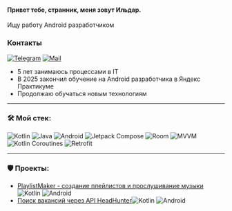 #### Привет тебе, странник, меня зовут Ильдар.
Ищу работу Android разработчиком

### Контакты
[![Telegram](https://img.shields.io/badge/Telegram-blue?logo=telegram&logoColor=white)](https://t.me/nurllda) [![Mail](https://img.shields.io/badge/Email-red?logo=gmail&logoColor=white)](mailto:nuruda@yandex.ru)

- 5 лет занимаюсь процессами в IT 
- В 2025 закончил обучение на Android разработчика в Яндекс Практикуме
- Продолжаю обучаться новым технологиям

---

### &#128736; Мой стек:
![Kotlin](https://img.shields.io/badge/kotlin-%237F52FF.svg?style=for-the-badge&logo=kotlin&logoColor=white)
![Java](https://img.shields.io/badge/java-%23ED8B00.svg?style=for-the-badge&logo=openjdk&logoColor=white)
![Android](https://img.shields.io/badge/Android-3DDC84?style=for-the-badge&logo=android&logoColor=white)
![Jetpack Compose](https://img.shields.io/badge/Jetpack%20Compose-%23266999.svg?style=for-the-badge)
![Room](https://img.shields.io/badge/Room-%23CC6699.svg?style=for-the-badge)
![MVVM](https://img.shields.io/badge/MVVM-%238DD6F9.svg?style=for-the-badge)
![Kotlin Coroutines](https://img.shields.io/badge/Kotlin%20Coroutines-%2343853D.svg?style=for-the-badge)
![Retrofit](https://img.shields.io/badge/Retrofit-%23CC6699.svg?style=for-the-badge)

---

### &#128737; Проекты:
- [PlaylistMaker - создание плейлистов и прослушивание музыки](https://github.com/Ild0re/PlaylistMaker)<img src="https://img.shields.io/badge/kotlin-%237F52FF?logo=kotlin&logoColor=white" alt="Kotlin" title="Kotlin"/> <img src="https://img.shields.io/badge/Android-3DDC84?logo=Android&logoColor=white" alt="Android" title="Android"/> 
- [Поиск вакансий через API HeadHunter](https://github.com/Ild0re/practicum-android-diploma)<img src="https://img.shields.io/badge/kotlin-%237F52FF?logo=kotlin&logoColor=white" alt="Kotlin" title="Kotlin"/> <img src="https://img.shields.io/badge/Android-3DDC84?logo=Android&logoColor=white" alt="Android" title="Android"/> 
